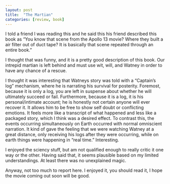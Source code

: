```yaml
---
layout: post
title:  "The Martian"
categories: [review, book]
---
```


I told a friend I was reading this and he said this his friend described this book as “You know that scene from the Apollo 13 movie? Where they built a air filter out of duct tape? It is basically that scene repeated through an entire book.”

I thought that was funny, and it is a pretty good description of this book. Our intrepid martian is left behind and must use wit, will, and Watney in order to have any chance of a rescue.

I thought it was interesting that Watneys story was told with a “Captain’s log” mechanism, where he is narrating his survival for posterity. Foremost, because it is only a log, you are left in suspense about whether he will ultimately succeed or fail. Furthermore, because it is a log, it is his personal/intimate account; he is honestly not certain anyone will ever recover it. It allows him to be free to show self doubt or conflicting emotions. It feels more like a transcript of what happened and less like a packaged story, which I think was a desired effect. To contrast this, the events occurring simultaneously on Earth occurred with normal omniscient narration. It kind of gave the feeling that we were watching Watney at a great distance, only receiving his logs after they were occurring, while on earth things were happening in “real time.” Interesting.

I enjoyed the sciency stuff, but am not qualified enough to really critic it one way or the other. Having said that, it seems plausible based on my limited understandings. At least there was no unexplained magic.

Anyway, not too much to report here. I enjoyed it, you should read it, I hope the movie coming out soon will be good.